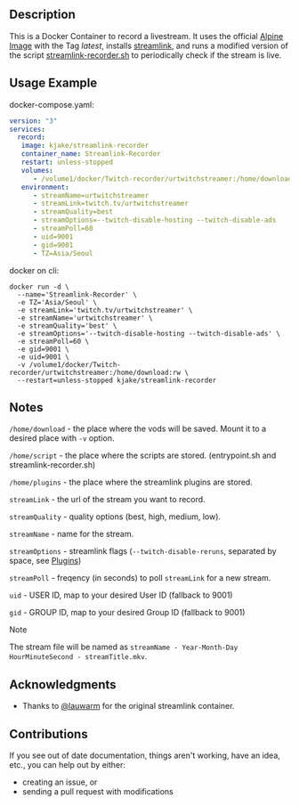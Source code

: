 ## Description

This is a Docker Container to record a livestream. It uses the official [Alpine Image](https://hub.docker.com/_/alpine) with the Tag *latest*, installs [streamlink](https://github.com/streamlink/streamlink), and runs a modified version of the script [streamlink-recorder.sh](https://raw.githubusercontent.com/lauwarm/docker-streamlink-recorder/main/streamlink-recorder.sh) to periodically check if the stream is live.


## Usage Example

docker-compose.yaml:
```yaml
version: "3"
services:
  record:
   image: kjake/streamlink-recorder
   container_name: Streamlink-Recorder
   restart: unless-stopped
   volumes:
      - /volume1/docker/Twitch-recorder/urtwitchstreamer:/home/download
   environment:
      - streamName=urtwitchstreamer
      - streamLink=twitch.tv/urtwitchstreamer
      - streamQuality=best
      - streamOptions=--twitch-disable-hosting --twitch-disable-ads
      - streamPoll=60
      - uid=9001
      - gid=9001
      - TZ=Asia/Seoul
```

docker on cli:
```shell
docker run -d \
  --name='Streamlink-Recorder' \
  -e TZ='Asia/Seoul' \
  -e streamLink='twitch.tv/urtwitchstreamer' \
  -e streamName='urtwitchstreamer' \
  -e streamQuality='best' \
  -e streamOptions='--twitch-disable-hosting --twitch-disable-ads' \
  -e streamPoll=60 \
  -e gid=9001 \
  -e uid=9001 \
  -v /volume1/docker/Twitch-recorder/urtwitchstreamer:/home/download:rw \
  --restart=unless-stopped kjake/streamlink-recorder
```

## Notes

`/home/download` - the place where the vods will be saved. Mount it to a desired place with `-v` option.

`/home/script` - the place where the scripts are stored. (entrypoint.sh and streamlink-recorder.sh)

`/home/plugins` - the place where the streamlink plugins are stored.

`streamLink` - the url of the stream you want to record.

`streamQuality` - quality options (best, high, medium, low).

`streamName` - name for the stream.

`streamOptions` - streamlink flags (`--twitch-disable-reruns`, separated by space, see [Plugins](https://streamlink.github.io/plugins.html))

`streamPoll` - freqency (in seconds) to poll `streamLink` for a new stream.

`uid` - USER ID, map to your desired User ID (fallback to 9001)

`gid` - GROUP ID, map to your desired Group ID (fallback to 9001)

> [!NOTE]
> The stream file will be named as `streamName - Year-Month-Day HourMinuteSecond - streamTitle.mkv`.

## Acknowledgments
- Thanks to [@lauwarm](https://github.com/lauwarm/docker-streamlink-recorder) for the original streamlink container.

## Contributions

If you see out of date documentation, things aren't working, have an idea, etc., you can help out by either:
- creating an issue, or
- sending a pull request with modifications
